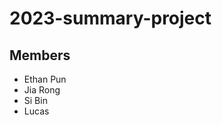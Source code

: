 # 2023-summary-project

## Members

- Ethan Pun
- Jia Rong
- Si Bin
- Lucas

<Description of your project>
